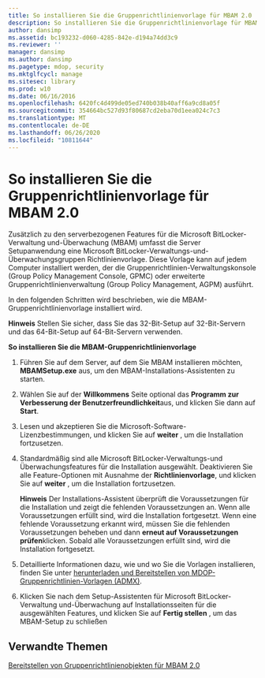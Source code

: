 ```yaml
---
title: So installieren Sie die Gruppenrichtlinienvorlage für MBAM 2.0
description: So installieren Sie die Gruppenrichtlinienvorlage für MBAM 2.0
author: dansimp
ms.assetid: bc193232-d060-4285-842e-d194a74dd3c9
ms.reviewer: ''
manager: dansimp
ms.author: dansimp
ms.pagetype: mdop, security
ms.mktglfcycl: manage
ms.sitesec: library
ms.prod: w10
ms.date: 06/16/2016
ms.openlocfilehash: 6420fc4d499de05ed740b038b40aff6a9cd8a05f
ms.sourcegitcommit: 354664bc527d93f80687cd2eba70d1eea024c7c3
ms.translationtype: MT
ms.contentlocale: de-DE
ms.lasthandoff: 06/26/2020
ms.locfileid: "10811644"
---
```

# So installieren Sie die Gruppenrichtlinienvorlage für MBAM 2.0


Zusätzlich zu den serverbezogenen Features für die Microsoft BitLocker-Verwaltung und-Überwachung (MBAM) umfasst die Server Setupanwendung eine Microsoft BitLocker-Verwaltungs-und-Überwachungsgruppen Richtlinienvorlage. Diese Vorlage kann auf jedem Computer installiert werden, der die Gruppenrichtlinien-Verwaltungskonsole (Group Policy Management Console, GPMC) oder erweiterte Gruppenrichtlinienverwaltung (Group Policy Management, AGPM) ausführt.

In den folgenden Schritten wird beschrieben, wie die MBAM-Gruppenrichtlinienvorlage installiert wird.

**Hinweis**  Stellen Sie sicher, dass Sie das 32-Bit-Setup auf 32-Bit-Servern und das 64-Bit-Setup auf 64-Bit-Servern verwenden.

 

**So installieren Sie die MBAM-Gruppenrichtlinienvorlage**

1.  Führen Sie auf dem Server, auf dem Sie MBAM installieren möchten, **MBAMSetup.exe** aus, um den MBAM-Installations-Assistenten zu starten.

2.  Wählen Sie auf der **Willkommens** Seite optional das **Programm zur Verbesserung der Benutzerfreundlichkeit**aus, und klicken Sie dann auf **Start**.

3.  Lesen und akzeptieren Sie die Microsoft-Software-Lizenzbestimmungen, und klicken Sie auf **weiter** , um die Installation fortzusetzen.

4.  Standardmäßig sind alle Microsoft BitLocker-Verwaltungs-und Überwachungsfeatures für die Installation ausgewählt. Deaktivieren Sie alle Feature-Optionen mit Ausnahme der **Richtlinienvorlage**, und klicken Sie auf **weiter** , um die Installation fortzusetzen.

    **Hinweis**  Der Installations-Assistent überprüft die Voraussetzungen für die Installation und zeigt die fehlenden Voraussetzungen an. Wenn alle Voraussetzungen erfüllt sind, wird die Installation fortgesetzt. Wenn eine fehlende Voraussetzung erkannt wird, müssen Sie die fehlenden Voraussetzungen beheben und dann **erneut auf Voraussetzungen prüfen**klicken. Sobald alle Voraussetzungen erfüllt sind, wird die Installation fortgesetzt.

     

5.  Detaillierte Informationen dazu, wie und wo Sie die Vorlagen installieren, finden Sie unter [herunterladen und Bereitstellen von MDOP-Gruppenrichtlinien-Vorlagen (ADMX)](https://technet.microsoft.com/library/dn659707.aspx).

6.  Klicken Sie nach dem Setup-Assistenten für Microsoft BitLocker-Verwaltung und-Überwachung auf Installationsseiten für die ausgewählten Features, und klicken Sie auf **Fertig stellen** , um das MBAM-Setup zu schließen

## Verwandte Themen


[Bereitstellen von Gruppenrichtlinienobjekten für MBAM 2.0](deploying-mbam-20-group-policy-objects-mbam-2.md)

 

 





